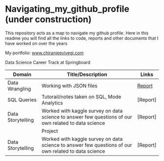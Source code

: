 # Navigating_my_github_profile (under construction)

This repository acts as a map to navigate my github profile. Here in this readme you will find all the links to code, reports and other documents that I have worked on over the years

My portfolio: www.chiranjeevivegi.com

Data Science Career Track at Springboard

| Domain | Title/Description | Links |
| --- | --- | --- |
| Data Wrangling | Working with JSON files | [Report]() |
| SQL Queries  | Tutorail/notes taken on SQL, Mode Analytics | [Report] |
| Data Storytelling  | Worked with kaggle survey on data science to answer few questions of our own related to data science | [Report] |
| |                                                       Project                                                                  ||
| Data Storytelling  | Worked with kaggle survey on data science to answer few questions of our own related to data science | [Report] |
